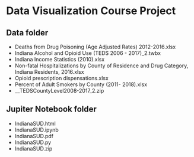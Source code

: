 # Data Visualization Course Project
## Data folder
	
- Deaths from Drug Poisoning (Age Adjusted Rates) 2012-2016.xlsx	
- Indiana Alcohol and Opioid Use (TEDS 2006 - 2017)_2.twbx	
- Indiana Income Statistics (2010).xlsx	
- Non-fatal Hospitalizations by County of Residence and Drug Category, Indiana Residents, 2016.xlsx	
- Opioid prescription dispensations.xlsx	
- Percent of Adult Smokers by County (2011- 2018).xlsx	
- __TEDSCountyLevel2008-2017_2.zip

## Jupiter Notebook folder
- IndianaSUD.html	
- IndianaSUD.ipynb	
- IndianaSUD.pdf	
- IndianaSUD.py	
- IndianaSUD.zip	
